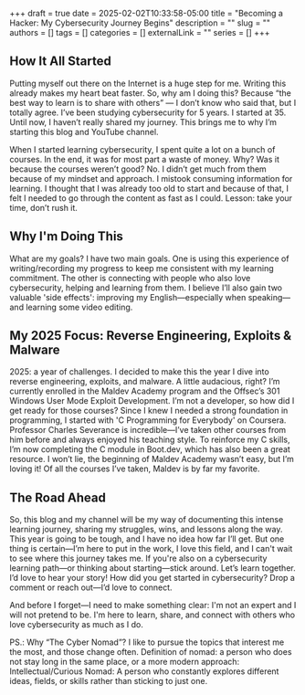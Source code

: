 +++ 
draft = true
date = 2025-02-02T10:33:58-05:00
title = "Becoming a Hacker: My Cybersecurity Journey Begins"
description = ""
slug = ""
authors = []
tags = []
categories = []
externalLink = ""
series = []
+++

## How It All Started
Putting myself out there on the Internet is a huge step for me. Writing this already makes my heart beat faster. So, why am I doing this? Because “the best way to learn is to share with others” — I don’t know who said that, but I totally agree. I’ve been studying cybersecurity for 5 years. I started at 35. Until now, I haven’t really shared my journey. This brings me to why I’m starting this blog and YouTube channel.

When I started learning cybersecurity, I spent quite a lot on a bunch of courses. In the end, it was for most part a waste of money. Why? Was it because the courses weren’t good? No. I didn’t get much from them because of my mindset and approach. I mistook consuming information for learning. I thought that I was already too old to start and because of that, I felt I needed to go through the content as fast as I could. Lesson: take your time, don’t rush it. 

## Why I'm Doing This
What are my goals? I have two main goals. One is using this experience of writing/recording my progress to keep me consistent with my learning commitment. The other is connecting with people who also love cybersecurity, helping and learning from them. I believe I’ll also gain two valuable 'side effects': improving my English—especially when speaking—and learning some video editing.

## My 2025 Focus: Reverse Engineering, Exploits & Malware
2025: a year of challenges. I decided to make this the year I dive into reverse engineering, exploits, and malware. A little audacious, right? I’m currently enrolled in the Maldev Academy program and the Offsec’s 301 Windows User Mode Exploit Development. I’m not a developer, so how did I get ready for those courses? Since I knew I needed a strong foundation in programming, I started with 'C Programming for Everybody' on Coursera. Professor Charles Severance is incredible—I’ve taken other courses from him before and always enjoyed his teaching style. To reinforce my C skills, I’m now completing the C module in Boot.dev, which has also been a great resource. I won’t lie, the beginning of Maldev Academy wasn’t easy, but I’m loving it! Of all the courses I’ve taken, Maldev is by far my favorite.

## The Road Ahead
So, this blog and my channel will be my way of documenting this intense learning journey, sharing my struggles, wins, and lessons along the way. This year is going to be tough, and I have no idea how far I’ll get. But one thing is certain—I’m here to put in the work, I love this field, and I can't wait to see where this journey takes me. If you're also on a cybersecurity learning path—or thinking about starting—stick around. Let’s learn together. I’d love to hear your story! How did you get started in cybersecurity? Drop a comment or reach out—I’d love to connect.

And before I forget—I need to make something clear: I'm not an expert and I will not pretend to be. I'm here to learn, share, and connect with others who love cybersecurity as much as I do.

PS.: Why “The Cyber Nomad”? I like to pursue the topics that interest me the most, and those change often. Definition of nomad: a person who does not stay long in the same place, or a more modern approach: Intellectual/Curious Nomad: A person who constantly explores different ideas, fields, or skills rather than sticking to just one. 
